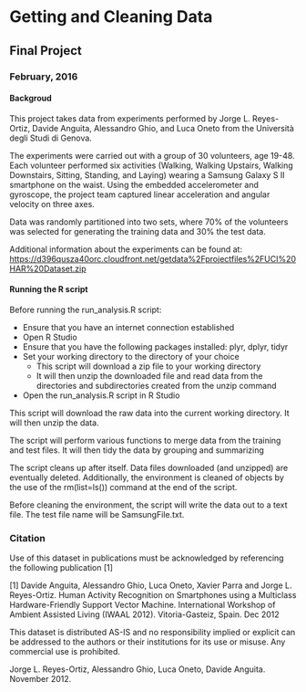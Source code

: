 # Getting and Cleaning Data
## Final Project
### February, 2016

####   Backgroud
This project takes data from experiments performed by Jorge L. Reyes-Ortiz, Davide Anguita, Alessandro Ghio, and Luca Oneto from the Università degli Studi di Genova.

The experiments were carried out with a group of 30 volunteers, age 19-48. Each volunteer performed six activities (Walking, Walking Upstairs, Walking Downstairs, Sitting, Standing, and Laying) wearing a Samsung Galaxy S II smartphone on the waist. Using the embedded accelerometer and gyroscope, the project team captured linear acceleration and angular velocity on three axes. 

Data was randomly partitioned into two sets, where 70% of the volunteers was selected for generating the training data and 30% the test data.

Additional information about the experiments can be found at:  https://d396qusza40orc.cloudfront.net/getdata%2Fprojectfiles%2FUCI%20HAR%20Dataset.zip

####    Running the R script

Before running the run_analysis.R script:
  
* Ensure that you have an internet connection established
* Open R Studio
* Ensure that you have the following packages installed: plyr, dplyr, tidyr
* Set your working directory to the directory of your choice
    + This script will download a zip file to your working directory
    + It will then unzip the downloaded file and read data from the directories and subdirectories created from the unzip command
* Open the run_analysis.R script in R Studio

This script will download the raw data into the current working directory. It will then unzip the data.

The script will perform various functions to merge data from the training and test files. It will then tidy the data by grouping and summarizing 

The script cleans up after itself. Data files downloaded (and unzipped) are eventually deleted. Additionally, the environment is cleaned of objects by the use of the rm(list=ls()) command at the end of the script.

Before cleaning the environment, the script will write the data out to a text file. The test file name will be SamsungFile.txt.


### Citation

Use of this dataset in publications must be acknowledged by referencing the following publication [1] 

[1] Davide Anguita, Alessandro Ghio, Luca Oneto, Xavier Parra and Jorge L. Reyes-Ortiz. Human Activity Recognition on Smartphones using a Multiclass Hardware-Friendly Support Vector Machine. International Workshop of Ambient Assisted Living (IWAAL 2012). Vitoria-Gasteiz, Spain. Dec 2012

This dataset is distributed AS-IS and no responsibility implied or explicit can be addressed to the authors or their institutions for its use or misuse. Any commercial use is prohibited.

Jorge L. Reyes-Ortiz, Alessandro Ghio, Luca Oneto, Davide Anguita. November 2012.